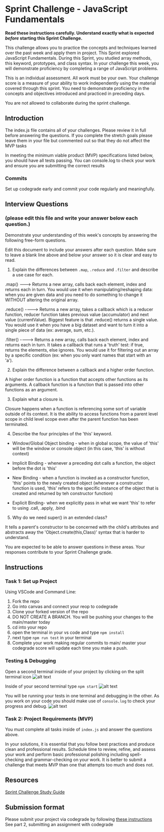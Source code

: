 # Sprint Challenge - JavaScript Fundamentals

**Read these instructions carefully. Understand exactly what is expected _before_ starting this Sprint Challenge.**

This challenge allows you to practice the concepts and techniques learned over the past week and apply them in project. This Sprint explored JavaScript Fundamentals. During this Sprint, you studied array methods, this keyword, prototypes, and class syntax. In your challenge this week, you will demonstrate proficiency by completing a range of JavaScript problems.

This is an individual assessment. All work must be your own. Your challenge score is a measure of your ability to work independently using the material covered through this sprint. You need to demonstrate proficiency in the concepts and objectives introduced and practiced in preceding days.

You are not allowed to collaborate during the sprint challenge. 

## Introduction

The index.js file contains all of your challenges. Please review it in full before answering the questions. If you complete the stretch goals please leave them in your file but commented out so that they do not affect the MVP tasks 

In meeting the minimum viable product (MVP) specifications listed below, you should have all tests passing. You can console.log to check your work and ensure you are submitting the correct results 

### Commits

Set up codegrade early and commit your code regularly and meaningfully. 

## Interview Questions
### (please edit this file and write your answer below each question.)
Demonstrate your understanding of this week's concepts by answering the following free-form questions.

Edit this document to include your answers after each question. Make sure to leave a blank line above and below your answer so it is clear and easy to read.

1. Explain the differences between `.map`, `.reduce` and `.filter` and describe a use case for each. 

.map() ---> Returns a new array, calls back each element, index and returns each in turn. You would use it when manipulating/reshaping data: when you are given data and you need to do something to change it WITHOUT altering the original array.

.reduce() ----> Returns a new array, takes a callback which is a reducer function, reducer function takes previous value (accumulator) and next value (currentValue). Biggest feature is that .reduce() returns a single value. You would use it when you have a big dataset and want to turn it into a single piece of data (ex: average, sum, etc.).

.filter() ----> Returns a new array, calls back each element, index and returns each in turn. It takes a callback that runs a 'truth' test: if true, returns the elements, else ignores. You would use it for filtering out an array by a specific condition (ex: when you only want names that start with an 'a').

2. Explain the difference between a callback and a higher order function.

A higher order function is a function that accepts other functions as its arguments. 
A callback function is a function that is passed into other functions as an argument.

3. Explain what a closure is.

Closure happens when a function is referencing some sort of variable outside of its context. It is the ability to access functions from a parent level scope in child level scope even after the parent function has been terminated. 

4. Describe the four principles of the 'this' keyword.

  - Window/Global Object binding - when in global scope, the value of 'this' will be the window or console object (in this case, 'this' is without context)
  
  - Implicit Binding - whenever a preceding dot calls a function, the object before the dot is 'this'
  
  - New Binding - when a function is invoked as a constructor function, 'this' points to the newly created object (whenever a constructor function is used, 'this' refers to the specific instance of the object that is created and returned by teh constructor function)
  
  - Explicit Binding- when we explicitly pass in what we want 'this' to refer to using .call, .apply, .bind

5. Why do we need super() in an extended class?

It tells a parent's constructor to be concerned with the child's attributes and abstracts away the 'Object.create(this,Class)' syntax that is harder to understand.

You are expected to be able to answer questions in these areas. Your responses contribute to your Sprint Challenge grade. 

## Instructions

### Task 1: Set up Project

Using VSCode and Command Line:


1. Fork the repo
2. Go into canvas and connect your reop to codegrade
3. Clone your forked version of the repo
4. DO NOT CREATE A BRANCH. You will be pushing your changes to the main/master today
5. cd into your repo
6. open the terminal in your vs code and type `npm install`
7. next type `npm run test` in your terminal
8. Complete your work making regular commits to main/ master your codegrade score will update each time you make a push.


### Testing & Debugging

Open a second terminal inside of your project by clicking on the split terminal icon
![alt text](assets/split_terminal.png "Split Terminal")

Inside of your second terminal type `npm start` 
![alt text](assets/npm_start.png "type npm start")

You will be running your tests in one terminal and debugging in the other. As you work on your code you should make use of `console.log` to check your progress and debug.
![alt text](assets/tests_debug_terminal_final.png "your terminal should look like this")

### Task 2: Project Requirements (MVP)

You must complete all tasks inside of `index.js` and answer the questions above.

In your solutions, it is essential that you follow best practices and produce clean and professional results. Schedule time to review, refine, and assess your work and perform basic professional polishing including spell-checking and grammar-checking on your work. It is better to submit a challenge that meets MVP than one that attempts too much and does not.

## Resources
 
 [Sprint Challenge Study Guide](https://www.notion.so/lambdaschool/Unit-1-Sprint-3-Study-Guide-033a9a00659a4ef98c12eb97e49a6110)

## Submission format

Please submit your project via codegrade by following [these instructions](https://lambdaschool.notion.site/lambdaschool/Lambda-School-Git-Flow-Step-by-step-269f68ae3bf64eb689a8328715a179f9) See part 2, submitting an assignment with codegrade
